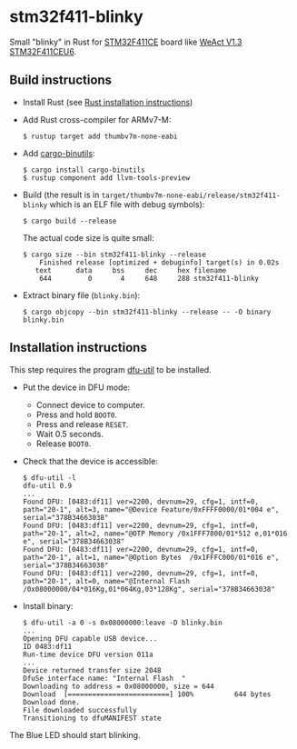 # stm32f411-blinky

Small "blinky" in Rust for [STM32F411CE](https://www.st.com/en/microcontrollers-microprocessors/stm32f411ce.html) board
like [WeAct V1.3 STM32F411CEU6](https://github.com/mcauser/WEACT_F411CEU6).

## Build instructions

- Install Rust (see [Rust installation instructions](https://www.rust-lang.org/tools/install))

- Add Rust cross-compiler for ARMv7-M:
  ```
  $ rustup target add thumbv7m-none-eabi
  ```

- Add [cargo-binutils](https://github.com/rust-embedded/cargo-binutils):
  ```
  $ cargo install cargo-binutils
  $ rustup component add llvm-tools-preview
  ```

- Build (the result is in `target/thumbv7m-none-eabi/release/stm32f411-blinky` which is an ELF file with debug symbols):
  ```
  $ cargo build --release
  ```

  The actual code size is quite small:
  ```
  $ cargo size --bin stm32f411-blinky --release
      Finished release [optimized + debuginfo] target(s) in 0.02s
     text	   data	    bss	    dec	    hex	filename
      644	      0	      4	    648	    288	stm32f411-blinky
  ```

- Extract binary file (`blinky.bin`):
  ```
  $ cargo objcopy --bin stm32f411-blinky --release -- -O binary blinky.bin
  ```

## Installation instructions

This step requires the program [dfu-util](http://dfu-util.sourceforge.net/) to be installed.

- Put the device in DFU mode:
  - Connect device to computer.
  - Press and hold `BOOT0`.
  - Press and release `RESET`.
  - Wait 0.5 seconds.
  - Release `BOOT0`.

- Check that the device is accessible:
  ```
  $ dfu-util -l
  dfu-util 0.9
  ...
  Found DFU: [0483:df11] ver=2200, devnum=29, cfg=1, intf=0, path="20-1", alt=3, name="@Device Feature/0xFFFF0000/01*004 e", serial="378B34663038"
  Found DFU: [0483:df11] ver=2200, devnum=29, cfg=1, intf=0, path="20-1", alt=2, name="@OTP Memory /0x1FFF7800/01*512 e,01*016 e", serial="378B34663038"
  Found DFU: [0483:df11] ver=2200, devnum=29, cfg=1, intf=0, path="20-1", alt=1, name="@Option Bytes  /0x1FFFC000/01*016 e", serial="378B34663038"
  Found DFU: [0483:df11] ver=2200, devnum=29, cfg=1, intf=0, path="20-1", alt=0, name="@Internal Flash  /0x08000000/04*016Kg,01*064Kg,03*128Kg", serial="378B34663038"
  ```

- Install binary:
  ```
  $ dfu-util -a 0 -s 0x08000000:leave -D blinky.bin
  ...
  Opening DFU capable USB device...
  ID 0483:df11
  Run-time device DFU version 011a
  ...
  Device returned transfer size 2048
  DfuSe interface name: "Internal Flash  "
  Downloading to address = 0x08000000, size = 644
  Download	[=========================] 100%          644 bytes
  Download done.
  File downloaded successfully
  Transitioning to dfuMANIFEST state
  ```

The Blue LED should start blinking.
